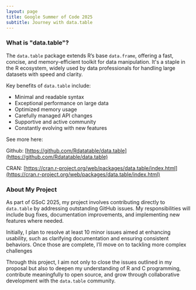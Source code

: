 ```yaml
---
layout: page
title: Google Summer of Code 2025
subtitle: Journey with data.table
---
```


### What is "data.table"?
The `data.table` package extends R’s base `data.frame`, offering a fast, concise, and memory-efficient toolkit for data manipulation. It's a staple in the R ecosystem, widely used by data professionals for handling large datasets with speed and clarity.


Key benefits of `data.table` include:
- Minimal and readable syntax
- Exceptional performance on large data
- Optimized memory usage
- Carefully managed API changes
- Supportive and active community
- Constantly evolving with new features

See more here:

Github: [https://github.com/Rdatatable/data.table](https://github.com/Rdatatable/data.table)

CRAN: [https://cran.r-project.org/web/packages/data.table/index.html](https://cran.r-project.org/web/packages/data.table/index.html)

### About My Project


As part of GSoC 2025, my project involves contributing directly to `data.table` by addressing outstanding GitHub issues. My responsibilities will include bug fixes, documentation improvements, and implementing new features where needed.

Initially, I plan to resolve at least 10 minor issues aimed at enhancing usability, such as clarifying documentation and ensuring consistent behaviors. Once those are complete, I’ll move on to tackling more complex challenges

Through this project, I aim not only to close the issues outlined in my proposal but also to deepen my understanding of R and C programming, contribute meaningfully to open source, and grow through collaborative development with the `data.table` community.
